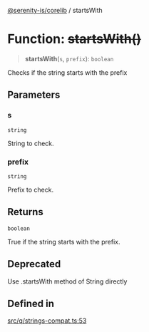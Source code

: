 [@serenity-is/corelib](../README.md) / startsWith

# Function: ~~startsWith()~~

> **startsWith**(`s`, `prefix`): `boolean`

Checks if the string starts with the prefix

## Parameters

### s

`string`

String to check.

### prefix

`string`

Prefix to check.

## Returns

`boolean`

True if the string starts with the prefix.

## Deprecated

Use .startsWith method of String directly

## Defined in

[src/q/strings-compat.ts:53](https://github.com/serenity-is/serenity/blob/master/packages/corelib/src/q/strings-compat.ts#L53)
